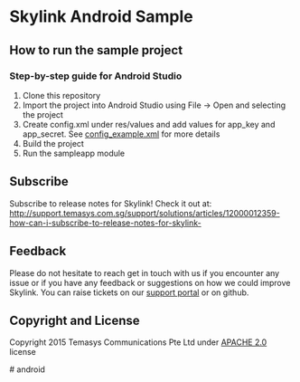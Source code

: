 # Skylink Android Sample

## How to run the sample project 

### Step-by-step guide for Android Studio

1. Clone this repository
2. Import the project into Android Studio using File -> Open and selecting the project
3. Create config.xml under res/values and add values for app_key and app_secret. See [config_example.xml](https://github.com/Temasys/skylink-android-sample/blob/master/sampleapp/src/main/res/values/config_example.xml) for more details
4. Build the project
5. Run the sampleapp module


## Subscribe

Subscribe to release notes for Skylink! Check it out at:
http://support.temasys.com.sg/support/solutions/articles/12000012359-how-can-i-subscribe-to-release-notes-for-skylink-


## Feedback

Please do not hesitate to reach get in touch with us if you encounter any issue or if you have any feedback or suggestions on how we could improve Skylink.
You can raise tickets on our [support portal](http://support.temasys.com.sg/) or on github.


## Copyright and License

Copyright 2015 Temasys Communications Pte Ltd under [APACHE 2.0](http://www.apache.org/licenses/LICENSE-2.0.html) license

#   a n d r o i d  
 